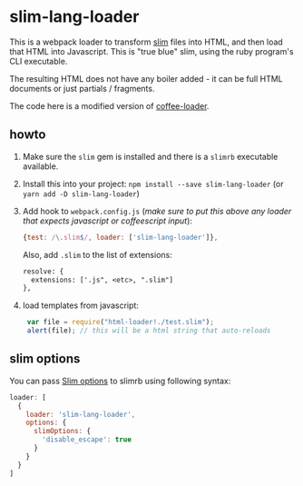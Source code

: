 # slim-lang-loader

This is a webpack loader to transform [slim](http://slimlang.org) files
into HTML, and then load that HTML into Javascript. This is "true blue"
slim, using the ruby program's CLI executable.

The resulting HTML does not have any boiler added - it can be full
HTML documents or just partials / fragments.

The code here is a modified version of
[coffee-loader](https://github.com/webpack-contrib/coffee-loader).

## howto

1. Make sure the `slim` gem is installed and there is a `slimrb`
executable available.

2. Install this into your project: `npm install --save slim-lang-loader` (or `yarn add -D slim-lang-loader`)

3. Add hook to `webpack.config.js` (_make sure to put this above any loader
that expects javascript or coffeescript input_):

    ```js
    {test: /\.slim$/, loader: ['slim-lang-loader']},
    ```    

    Also, add `.slim` to the list of extensions:
  
    ```jsP
    resolve: {
      extensions: ['.js", <etc>, ".slim"]
    },
    ```

4. load templates from javascript:

    ```js
     var file = require("html-loader!./test.slim");
     alert(file); // this will be a html string that auto-reloads 
    ```

## slim options

You can pass [Slim options](http://www.rubydoc.info/gems/slim/frames#Configuring_Slim) to slimrb using following syntax:

```js
loader: [
  {
    loader: 'slim-lang-loader',
    options: {
      slimOptions: {
        'disable_escape': true
      }
    }
  }
]
```